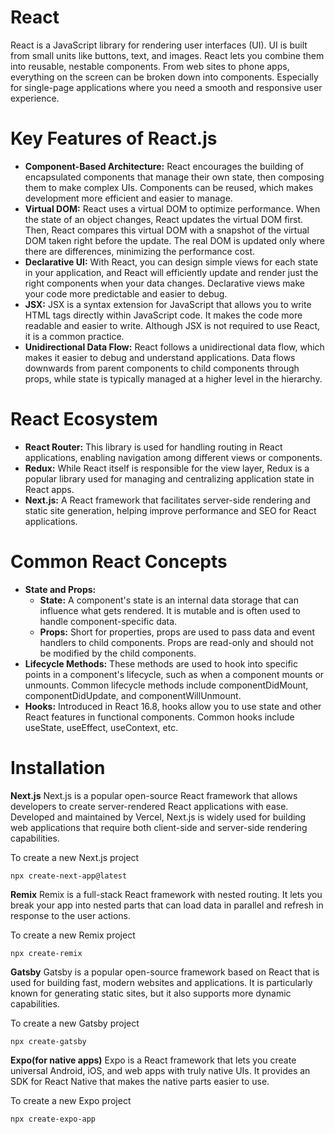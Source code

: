 # React

React is a JavaScript library for rendering user interfaces (UI). UI is built from small units like buttons, text, and images. React lets you combine them into reusable, nestable components. From web sites to phone apps, everything on the screen can be broken down into components. Especially for single-page applications where you need a smooth and responsive user experience.

# Key Features of React.js

  * **Component-Based Architecture:**  React encourages the building of encapsulated components that manage their own state, then composing them to make complex UIs. Components can be reused, which makes development more         efficient and easier to manage.
  * **Virtual DOM:** React uses a virtual DOM to optimize performance. When the state of an object changes, React updates the virtual DOM first. Then, React compares this virtual DOM with a snapshot of the virtual DOM taken      right before the update. The real DOM is updated only where there are differences, minimizing the performance cost.
  * **Declarative UI:** With React, you can design simple views for each state in your application, and React will efficiently update and render just the right components when your data changes. Declarative views make your       code more predictable and easier to debug.
  * **JSX:** JSX is a syntax extension for JavaScript that allows you to write HTML tags directly within JavaScript code. It makes the code more readable and easier to write. Although JSX is not required to use React, it is      a common practice.
  * **Unidirectional Data Flow:** React follows a unidirectional data flow, which makes it easier to debug and understand applications. Data flows downwards from parent components to child components through props, while         state is typically managed at a higher level in the hierarchy.

# React Ecosystem

  * **React Router:** This library is used for handling routing in React applications, enabling navigation among different views or components.
  * **Redux:** While React itself is responsible for the view layer, Redux is a popular library used for managing and centralizing application state in React apps.
  * **Next.js:** A React framework that facilitates server-side rendering and static site generation, helping improve performance and SEO for React applications.

# Common React Concepts

  * **State and Props:**
      * **State:** A component's state is an internal data storage that can influence what gets rendered. It is mutable and is often used to handle component-specific data.
      * **Props:** Short for properties, props are used to pass data and event handlers to child components. Props are read-only and should not be modified by the child components.
  * **Lifecycle Methods:** These methods are used to hook into specific points in a component's lifecycle, such as when a component mounts or unmounts. Common lifecycle methods include componentDidMount, componentDidUpdate,      and componentWillUnmount.
  * **Hooks:** Introduced in React 16.8, hooks allow you to use state and other React features in functional components. Common hooks include useState, useEffect, useContext, etc.

# Installation

  **Next.js**
  Next.js is a popular open-source React framework that allows developers to create server-rendered React applications with ease. Developed and maintained by Vercel, Next.js is widely used for building web applications that    require both client-side and server-side rendering capabilities.

  To create a new Next.js project
  ```
  npx create-next-app@latest
  ```

  **Remix**
  Remix is a full-stack React framework with nested routing. It lets you break your app into nested parts that can load data in parallel and refresh in response to the user actions.

  To create a new Remix project
  ```
  npx create-remix
  ```

  **Gatsby**
  Gatsby is a popular open-source framework based on React that is used for building fast, modern websites and applications. It is particularly known for generating static sites, but it also supports more dynamic             
  capabilities. 

  To create a new Gatsby project
  ```
  npx create-gatsby
  ```

  **Expo(for native apps)**
  Expo is a React framework that lets you create universal Android, iOS, and web apps with truly native UIs. It provides an SDK for React Native that makes the native parts easier to use.

  To create a new Expo project
  ```
  npx create-expo-app
  ```
